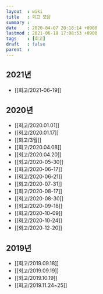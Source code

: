 ```yaml
---
layout  : wiki
title   : 회고 모음
summary :
date    : 2020-04-07 20:18:14 +0900
lastmod : 2021-06-18 17:08:53 +0900
tags    : [회고]
draft   : false
parent  :
---
```


## 2021년
 * [[회고/2021-06-19]]
## 2020년
 * [[회고/2020.01.01]]
 * [[회고/2020.01.17]]
 * [[회고/3월]]
 * [[회고/2020.04.08]]
 * [[회고/2020.04.20]]
 * [[회고/2020-05-30]]
 * [[회고/2020-06-17]]
 * [[회고/2020-06-21]]
 * [[회고/2020-07-31]]
 * [[회고/2020-08-17]]
 * [[회고/2020-08-30]]
 * [[회고/2020-09-18]]
 * [[회고/2020-10-09]]
 * [[회고/2020-10-24]]
 * [[회고/2020-12-20]]

## 2019년
 * [[회고/2019.09.18]]
 * [[회고/2019.09.19]]
 * [[회고/2019.10.19]]
 * [[회고/2019.11.24~25]]

